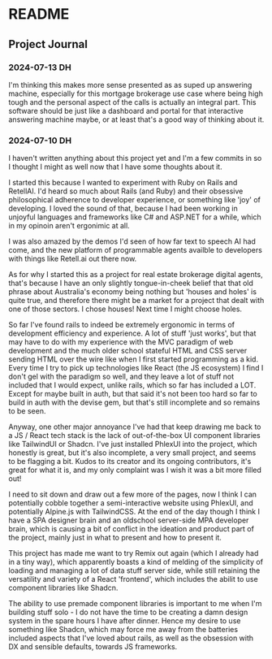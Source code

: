 # README

## Project Journal

### 2024-07-13 DH
I'm thinking this makes more sense presented as as suped up answering machine, especially for this mortgage brokerage use case where being high tough and the personal aspect of the calls is actually an integral part. This software should be just like a dashboard and portal for that interactive answering machine maybe, or at least that's a good way of thinking about it.

### 2024-07-10 DH

I haven't written anything about this project yet and I'm a few commits in so I thought I might as well now that I have some thoughts about it.

I started this because I wanted to experiment with Ruby on Rails and RetellAI. I'd heard so much about Rails (and Ruby) and their obsessive philosophical adherence to developer experience, or something like 'joy' of developing. I loved the sound of that, because I had been working in unjoyful languages and frameworks like C# and ASP.NET for a while, which in my opinoin aren't ergonimic at all. 

I was also amazed by the demos I'd seen of how far text to speech AI had come, and the new platform of programmable agents availble to developers with things like Retell.ai out there now.

As for why I started this as a project for real estate brokerage digital agents, that's because I have an only slightly tongue-in-cheek belief that that old phrase about Australia's economy being nothing but 'houses and holes' is quite true, and therefore there might be a market for a project that dealt with one of those sectors. I chose houses! Next time I might choose holes. 

So far I've found rails to indeed be extremely ergonomic in terms of development efficiency and experience. A lot of stuff 'just works', but that may have to do with my experience with the MVC paradigm of web development and the much older school stateful HTML and CSS server sending HTML over the wire like when I first started programming as a kid. Every time I try to pick up technologies like React (the JS ecosystem) I find I don't gel with the paradigm so well, and they leave a lot of stuff not included that I would expect, unlike rails, which so far has included a LOT. Except for maybe built in auth, but that said it's not been too hard so far to build in auth with the devise gem, but that's still incomplete and so remains to be seen.

Anyway, one other major annoyance I've had that keep drawing me back to a JS / React tech stack is the lack of out-of-the-box UI component libraries like TailwindUI or Shadcn. I've just installed PhlexUI into the project, which honestly is great, but it's also incomplete, a very small project, and seems to be flagging a bit. Kudos to its creator and its ongoing contributors, it's great for what it is, and my only complaint was I wish it was a bit more filled out! 

I need to sit down and draw out a few more of the pages, now I think I can potentially cobble together a semi-interactive website using PhlexUI, and potentially Alpine.js with TailwindCSS. At the end of the day though I think I have a SPA designer brain and an oldschool server-side MPA developer brain, which is causing a bit of conflict in the ideation and product part of the project, mainly just in what to present and how to present it.

This project has made me want to try Remix out again (which I already had in a tiny way), which apparently boasts a kind of melding of the simplicity of loading and managing a lot of data stuff server side, while still retaining the versatility and variety of a React 'frontend', which includes the abilit to use component libraries like Shadcn.

The ability to use premade component libraries is important to me when I'm building stuff solo - I do not have the time to be creating a damn design system in the spare hours I have after dinner. Hence my desire to use something like Shadcn, which may force me away from the batteries included aspects that I've loved about rails, as well as the obsession with DX and sensible defaults, towards JS frameworks.